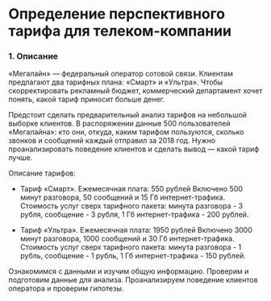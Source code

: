 # Определение перспективного тарифа для телеком-компании

### 1. Описание
«Мегалайн» — федеральный оператор сотовой связи. Клиентам предлагают два тарифных плана: «Смарт» и «Ультра». Чтобы скорректировать рекламный бюджет, коммерческий департамент хочет понять, какой тариф приносит больше денег.

Предстоит сделать предварительный анализ тарифов на небольшой выборке клиентов. В распоряжении данные 500 пользователей «Мегалайна»: кто они, откуда, каким тарифом пользуются, сколько звонков и сообщений каждый отправил за 2018 год. Нужно проанализировать поведение клиентов и сделать вывод — какой тариф лучше.

Описание тарифов:

- Тариф «Смарт». Ежемесячная плата: 550 рублей Включено 500 минут разговора, 50 сообщений и 15 Гб интернет-трафика. Стоимость услуг сверх тарифного пакета: минута разговора - 3 рубля, сообщение - 3 рубля, 1 Гб интернет-трафика - 200 рублей.

- Тариф «Ультра». Ежемесячная плата: 1950 рублей Включено 3000 минут разговора, 1000 сообщений и 30 Гб интернет-трафика. Стоимость услуг сверх тарифного пакета: минута разговора - 1 рубль, сообщение - 1 рубль, 1 Гб интернет-трафика - 150 рублей.

Ознакомимся с данными и изучим общую информацию. Проверим и подготовим данные для анализа. Проанализируем поведение клиентов оператора и проверим гипотезы.
